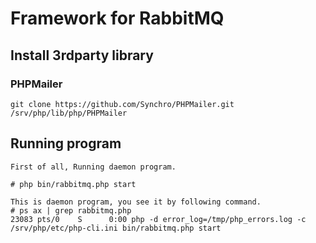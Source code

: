 Framework for RabbitMQ
=====

Install 3rdparty library
-----

### PHPMailer

	git clone https://github.com/Synchro/PHPMailer.git /srv/php/lib/php/PHPMailer

Running program
-----

	First of all, Running daemon program.
	
	# php bin/rabbitmq.php start
	
	This is daemon program, you see it by following command.
	# ps ax | grep rabbitmq.php
	23083 pts/0    S      0:00 php -d error_log=/tmp/php_errors.log -c /srv/php/etc/php-cli.ini bin/rabbitmq.php start
	

